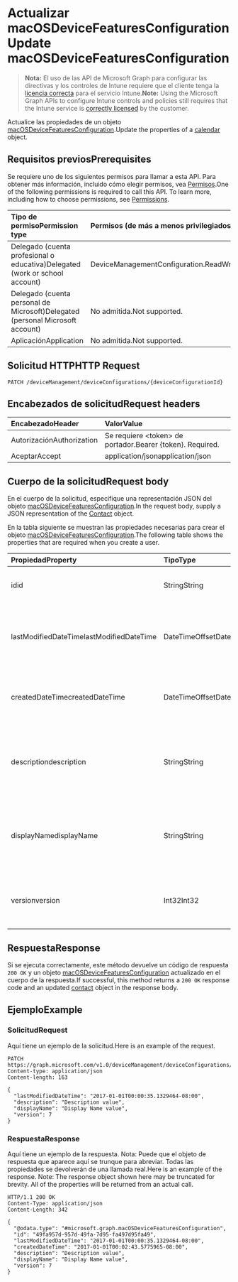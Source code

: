# <a name="update-macosdevicefeaturesconfiguration"></a><span data-ttu-id="c1de4-101">Actualizar macOSDeviceFeaturesConfiguration</span><span class="sxs-lookup"><span data-stu-id="c1de4-101">Update macOSDeviceFeaturesConfiguration</span></span>

> <span data-ttu-id="c1de4-102">**Nota:** El uso de las API de Microsoft Graph para configurar las directivas y los controles de Intune requiere que el cliente tenga la [licencia correcta](https://go.microsoft.com/fwlink/?linkid=839381) para el servicio Intune.</span><span class="sxs-lookup"><span data-stu-id="c1de4-102">**Note:** Using the Microsoft Graph APIs to configure Intune controls and policies still requires that the Intune service is [correctly licensed](https://go.microsoft.com/fwlink/?linkid=839381) by the customer.</span></span>

<span data-ttu-id="c1de4-103">Actualice las propiedades de un objeto [macOSDeviceFeaturesConfiguration](../resources/intune_deviceconfig_macosdevicefeaturesconfiguration.md).</span><span class="sxs-lookup"><span data-stu-id="c1de4-103">Update the properties of a [calendar](../resources/intune_deviceconfig_macosdevicefeaturesconfiguration.md) object.</span></span>
## <a name="prerequisites"></a><span data-ttu-id="c1de4-104">Requisitos previos</span><span class="sxs-lookup"><span data-stu-id="c1de4-104">Prerequisites</span></span>
<span data-ttu-id="c1de4-p101">Se requiere uno de los siguientes permisos para llamar a esta API. Para obtener más información, incluido cómo elegir permisos, vea [Permisos](../../../concepts/permissions_reference.md).</span><span class="sxs-lookup"><span data-stu-id="c1de4-p101">One of the following permissions is required to call this API. To learn more, including how to choose permissions, see [Permissions](../../../concepts/permissions_reference.md).</span></span>

|<span data-ttu-id="c1de4-107">Tipo de permiso</span><span class="sxs-lookup"><span data-stu-id="c1de4-107">Permission type</span></span>|<span data-ttu-id="c1de4-108">Permisos (de más a menos privilegiados)</span><span class="sxs-lookup"><span data-stu-id="c1de4-108">Permissions (from least to most privileged)</span></span>|
|:---|:---|
|<span data-ttu-id="c1de4-109">Delegado (cuenta profesional o educativa)</span><span class="sxs-lookup"><span data-stu-id="c1de4-109">Delegated (work or school account)</span></span>|<span data-ttu-id="c1de4-110">DeviceManagementConfiguration.ReadWrite.All</span><span class="sxs-lookup"><span data-stu-id="c1de4-110">DeviceManagementConfiguration.ReadWrite.All</span></span>|
|<span data-ttu-id="c1de4-111">Delegado (cuenta personal de Microsoft)</span><span class="sxs-lookup"><span data-stu-id="c1de4-111">Delegated (personal Microsoft account)</span></span>|<span data-ttu-id="c1de4-112">No admitida.</span><span class="sxs-lookup"><span data-stu-id="c1de4-112">Not supported.</span></span>|
|<span data-ttu-id="c1de4-113">Aplicación</span><span class="sxs-lookup"><span data-stu-id="c1de4-113">Application</span></span>|<span data-ttu-id="c1de4-114">No admitida.</span><span class="sxs-lookup"><span data-stu-id="c1de4-114">Not supported.</span></span>|

## <a name="http-request"></a><span data-ttu-id="c1de4-115">Solicitud HTTP</span><span class="sxs-lookup"><span data-stu-id="c1de4-115">HTTP Request</span></span>
<!-- {
  "blockType": "ignored"
}
-->
``` http
PATCH /deviceManagement/deviceConfigurations/{deviceConfigurationId}
```

## <a name="request-headers"></a><span data-ttu-id="c1de4-116">Encabezados de solicitud</span><span class="sxs-lookup"><span data-stu-id="c1de4-116">Request headers</span></span>
|<span data-ttu-id="c1de4-117">Encabezado</span><span class="sxs-lookup"><span data-stu-id="c1de4-117">Header</span></span>|<span data-ttu-id="c1de4-118">Valor</span><span class="sxs-lookup"><span data-stu-id="c1de4-118">Value</span></span>|
|:---|:---|
|<span data-ttu-id="c1de4-119">Autorización</span><span class="sxs-lookup"><span data-stu-id="c1de4-119">Authorization</span></span>|<span data-ttu-id="c1de4-120">Se requiere &lt;token&gt; de portador.</span><span class="sxs-lookup"><span data-stu-id="c1de4-120">Bearer {token}. Required.</span></span>|
|<span data-ttu-id="c1de4-121">Aceptar</span><span class="sxs-lookup"><span data-stu-id="c1de4-121">Accept</span></span>|<span data-ttu-id="c1de4-122">application/json</span><span class="sxs-lookup"><span data-stu-id="c1de4-122">application/json</span></span>|

## <a name="request-body"></a><span data-ttu-id="c1de4-123">Cuerpo de la solicitud</span><span class="sxs-lookup"><span data-stu-id="c1de4-123">Request body</span></span>
<span data-ttu-id="c1de4-124">En el cuerpo de la solicitud, especifique una representación JSON del objeto [macOSDeviceFeaturesConfiguration](../resources/intune_deviceconfig_macosdevicefeaturesconfiguration.md).</span><span class="sxs-lookup"><span data-stu-id="c1de4-124">In the request body, supply a JSON representation of the [Contact](../resources/intune_deviceconfig_macosdevicefeaturesconfiguration.md) object.</span></span>

<span data-ttu-id="c1de4-125">En la tabla siguiente se muestran las propiedades necesarias para crear el objeto [macOSDeviceFeaturesConfiguration](../resources/intune_deviceconfig_macosdevicefeaturesconfiguration.md).</span><span class="sxs-lookup"><span data-stu-id="c1de4-125">The following table shows the properties that are required when you create a user.</span></span>

|<span data-ttu-id="c1de4-126">Propiedad</span><span class="sxs-lookup"><span data-stu-id="c1de4-126">Property</span></span>|<span data-ttu-id="c1de4-127">Tipo</span><span class="sxs-lookup"><span data-stu-id="c1de4-127">Type</span></span>|<span data-ttu-id="c1de4-128">Descripción</span><span class="sxs-lookup"><span data-stu-id="c1de4-128">Description</span></span>|
|:---|:---|:---|
|<span data-ttu-id="c1de4-129">id</span><span class="sxs-lookup"><span data-stu-id="c1de4-129">id</span></span>|<span data-ttu-id="c1de4-130">String</span><span class="sxs-lookup"><span data-stu-id="c1de4-130">String</span></span>|<span data-ttu-id="c1de4-131">Clave de la entidad.</span><span class="sxs-lookup"><span data-stu-id="c1de4-131">Key of the setting.</span></span> <span data-ttu-id="c1de4-132">Heredado de [deviceConfiguration](../resources/intune_deviceconfig_deviceconfiguration.md)</span><span class="sxs-lookup"><span data-stu-id="c1de4-132">Inherited from [deviceConfiguration](../resources/intune_deviceconfig_deviceconfiguration.md)</span></span>|
|<span data-ttu-id="c1de4-133">lastModifiedDateTime</span><span class="sxs-lookup"><span data-stu-id="c1de4-133">lastModifiedDateTime</span></span>|<span data-ttu-id="c1de4-134">DateTimeOffset</span><span class="sxs-lookup"><span data-stu-id="c1de4-134">DateTimeOffset</span></span>|<span data-ttu-id="c1de4-135">Fecha y hora en la que se modificó el objeto por última vez.</span><span class="sxs-lookup"><span data-stu-id="c1de4-135">Indicates the date the object was last modified.</span></span> <span data-ttu-id="c1de4-136">Heredado de [deviceConfiguration](../resources/intune_deviceconfig_deviceconfiguration.md)</span><span class="sxs-lookup"><span data-stu-id="c1de4-136">Inherited from [deviceConfiguration](../resources/intune_deviceconfig_deviceconfiguration.md)</span></span>|
|<span data-ttu-id="c1de4-137">createdDateTime</span><span class="sxs-lookup"><span data-stu-id="c1de4-137">createdDateTime</span></span>|<span data-ttu-id="c1de4-138">DateTimeOffset</span><span class="sxs-lookup"><span data-stu-id="c1de4-138">DateTimeOffset</span></span>|<span data-ttu-id="c1de4-139">Fecha y hora en la que se creó el objeto.</span><span class="sxs-lookup"><span data-stu-id="c1de4-139">DateTime the object was created.</span></span> <span data-ttu-id="c1de4-140">Heredado de [deviceConfiguration](../resources/intune_deviceconfig_deviceconfiguration.md)</span><span class="sxs-lookup"><span data-stu-id="c1de4-140">Inherited from [deviceConfiguration](../resources/intune_deviceconfig_deviceconfiguration.md)</span></span>|
|<span data-ttu-id="c1de4-141">description</span><span class="sxs-lookup"><span data-stu-id="c1de4-141">description</span></span>|<span data-ttu-id="c1de4-142">String</span><span class="sxs-lookup"><span data-stu-id="c1de4-142">String</span></span>|<span data-ttu-id="c1de4-143">Descripción proporcionada por el administrador de la configuración del dispositivo.</span><span class="sxs-lookup"><span data-stu-id="c1de4-143">Admin provided description of the Device Configuration.</span></span> <span data-ttu-id="c1de4-144">Heredado de [deviceConfiguration](../resources/intune_deviceconfig_deviceconfiguration.md)</span><span class="sxs-lookup"><span data-stu-id="c1de4-144">Inherited from [deviceConfiguration](../resources/intune_deviceconfig_deviceconfiguration.md)</span></span>|
|<span data-ttu-id="c1de4-145">displayName</span><span class="sxs-lookup"><span data-stu-id="c1de4-145">displayName</span></span>|<span data-ttu-id="c1de4-146">String</span><span class="sxs-lookup"><span data-stu-id="c1de4-146">String</span></span>|<span data-ttu-id="c1de4-147">Nombre proporcionado por el administrador de la configuración del dispositivo.</span><span class="sxs-lookup"><span data-stu-id="c1de4-147">Admin provided name of the device configuration.</span></span> <span data-ttu-id="c1de4-148">Heredado de [deviceConfiguration](../resources/intune_deviceconfig_deviceconfiguration.md)</span><span class="sxs-lookup"><span data-stu-id="c1de4-148">Inherited from [deviceConfiguration](../resources/intune_deviceconfig_deviceconfiguration.md)</span></span>|
|<span data-ttu-id="c1de4-149">version</span><span class="sxs-lookup"><span data-stu-id="c1de4-149">version</span></span>|<span data-ttu-id="c1de4-150">Int32</span><span class="sxs-lookup"><span data-stu-id="c1de4-150">Int32</span></span>|<span data-ttu-id="c1de4-151">Versión de la configuración del dispositivo.</span><span class="sxs-lookup"><span data-stu-id="c1de4-151">Version of the device configuration.</span></span> <span data-ttu-id="c1de4-152">Heredado de [deviceConfiguration](../resources/intune_deviceconfig_deviceconfiguration.md)</span><span class="sxs-lookup"><span data-stu-id="c1de4-152">Inherited from [deviceConfiguration](../resources/intune_deviceconfig_deviceconfiguration.md)</span></span>|



## <a name="response"></a><span data-ttu-id="c1de4-153">Respuesta</span><span class="sxs-lookup"><span data-stu-id="c1de4-153">Response</span></span>
<span data-ttu-id="c1de4-154">Si se ejecuta correctamente, este método devuelve un código de respuesta `200 OK` y un objeto [macOSDeviceFeaturesConfiguration](../resources/intune_deviceconfig_macosdevicefeaturesconfiguration.md) actualizado en el cuerpo de la respuesta.</span><span class="sxs-lookup"><span data-stu-id="c1de4-154">If successful, this method returns a `200 OK` response code and an updated [contact](../resources/intune_deviceconfig_macosdevicefeaturesconfiguration.md) object in the response body.</span></span>

## <a name="example"></a><span data-ttu-id="c1de4-155">Ejemplo</span><span class="sxs-lookup"><span data-stu-id="c1de4-155">Example</span></span>
### <a name="request"></a><span data-ttu-id="c1de4-156">Solicitud</span><span class="sxs-lookup"><span data-stu-id="c1de4-156">Request</span></span>
<span data-ttu-id="c1de4-157">Aquí tiene un ejemplo de la solicitud.</span><span class="sxs-lookup"><span data-stu-id="c1de4-157">Here is an example of the request.</span></span>
``` http
PATCH https://graph.microsoft.com/v1.0/deviceManagement/deviceConfigurations/{deviceConfigurationId}
Content-type: application/json
Content-length: 163

{
  "lastModifiedDateTime": "2017-01-01T00:00:35.1329464-08:00",
  "description": "Description value",
  "displayName": "Display Name value",
  "version": 7
}
```

### <a name="response"></a><span data-ttu-id="c1de4-158">Respuesta</span><span class="sxs-lookup"><span data-stu-id="c1de4-158">Response</span></span>
<span data-ttu-id="c1de4-p108">Aquí tiene un ejemplo de la respuesta. Nota: Puede que el objeto de respuesta que aparece aquí se trunque para abreviar. Todas las propiedades se devolverán de una llamada real.</span><span class="sxs-lookup"><span data-stu-id="c1de4-p108">Here is an example of the response. Note: The response object shown here may be truncated for brevity. All of the properties will be returned from an actual call.</span></span>
``` http
HTTP/1.1 200 OK
Content-Type: application/json
Content-Length: 342

{
  "@odata.type": "#microsoft.graph.macOSDeviceFeaturesConfiguration",
  "id": "49fa957d-957d-49fa-7d95-fa497d95fa49",
  "lastModifiedDateTime": "2017-01-01T00:00:35.1329464-08:00",
  "createdDateTime": "2017-01-01T00:02:43.5775965-08:00",
  "description": "Description value",
  "displayName": "Display Name value",
  "version": 7
}
```




